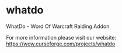 # whatdo
WhatDo - Word Of Warcraft Raiding Addon

For more information please visit our website: https://wow.curseforge.com/projects/whatdo
